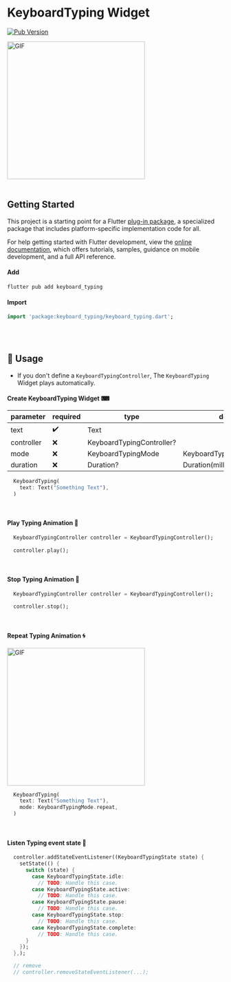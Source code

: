 # KeyboardTyping Widget
[![Pub Version](https://img.shields.io/pub/v/keyboard_typing?color=blue)](https://pub.dev/packages/keyboard_typing)

<img src="https://github.com/user-attachments/assets/175be5ab-5877-4192-b5eb-ba1d91cdd56d" alt="GIF" width="320">

<br/>
<br/>

## Getting Started

This project is a starting point for a Flutter
[plug-in package](https://flutter.dev/developing-packages/keyboard_typing),
a specialized package that includes platform-specific implementation code for all.

For help getting started with Flutter development, view the
[online documentation](https://flutter.dev/docs), which offers tutorials,
samples, guidance on mobile development, and a full API reference.

#### Add
```text
flutter pub add keyboard_typing
```

#### Import
```dart
import 'package:keyboard_typing/keyboard_typing.dart';
```

<br/>
<br/>

## 🚀 Usage
- If you don't define a `KeyboardTypingController`, The `KeyboardTyping` Widget plays automatically.


#### Create KeyboardTyping Widget ⌨

| parameter       | required            | type                       | default                     |
|-----------------|---------------------|----------------------------|-----------------------------|
| text            | :heavy_check_mark:  | Text                       |                             |
| controller      | :x:                 | KeyboardTypingController?  |                             |
| mode            | :x:                 | KeyboardTypingMode         | KeyboardTypingMode.normal   |
| duration        | :x:                 | Duration?                  | Duration(milliseconds: 150) |

```dart
  KeyboardTyping(
    text: Text("Something Text"),
  )
```
<br/>

#### Play Typing Animation 🚩

```dart
  KeyboardTypingController controller = KeyboardTypingController();
  
  controller.play();
```

<br/>

#### Stop Typing Animation 🚧

```dart
  KeyboardTypingController controller = KeyboardTypingController();
  
  controller.stop();
```

<br/>

#### Repeat Typing Animation 🌀

<img src="https://github.com/user-attachments/assets/9d226eb0-f850-4590-9133-f1c6b7f2722b" alt="GIF" width="320">

```dart
  KeyboardTyping(
    text: Text("Something Text"),
    mode: KeyboardTypingMode.repeat,
  )
```

<br/>

#### Listen Typing event state  🎈

```dart
  controller.addStateEventListener((KeyboardTypingState state) {
    setState(() {
      switch (state) {
        case KeyboardTypingState.idle:
          // TODO: Handle this case.
        case KeyboardTypingState.active:
          // TODO: Handle this case.
        case KeyboardTypingState.pause:
          // TODO: Handle this case.
        case KeyboardTypingState.stop:
          // TODO: Handle this case.
        case KeyboardTypingState.complete:
          // TODO: Handle this case.
      }
    });
  },);

  // remove
  // controller.removeStateEventListener(...);
```

<br/>
